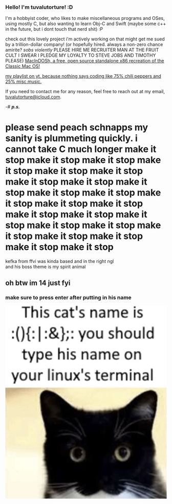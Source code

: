  ### Hello! I'm tuvalutorture! :D

I'm a hobbyist coder, who likes to make miscellaneous programs and OSes, using mostly C, but also wanting to learn Obj-C and Swift (maybe some c++ in the future, but i dont touch that nerd shit) :P 

check out this lovely project i'm actively working on that might get me sued by a trillion-dollar company! (or hopefully hired. always a non-zero chance amirite? *sobs violently* PLEASE HIRE ME RECRUITER MAN AT THE FRUIT CULT I SWEAR I PLEDGE MY LOYALTY TO STEVE JOBS AND TIMOTHY PLEASE) [MacInDOSh, a free, open source standalone x86 recreation of the Classic Mac OS!](https://github.com/turrnutorg/MacInDOSh)

[my playlist on yt. because nothing says coding like 75% chili peppers and 25% misc music.](https://www.youtube.com/playlist?list=PLmJ5F-0P_7Fos94aCj0AHz82Fozx6nWkU)

If you need to contact me for any reason, feel free to reach out at my email, tuvalutorture@icloud.com.

-# ***p.s.***  
# please send peach schnapps my sanity is plummeting quickly. i cannot take C much longer make it stop make it stop make it stop make it stop make it stop make it stop make it stop make it stop make it stop make it stop make it stop make it stop make it stop make it stop make it stop make it stop make it stop make it stop make it stop make it stop make it stop make it stop make it stop make it stop

kefka from ffvi was kinda based and in the right ngl  
and his boss theme is my spirit animal  

## oh btw im 14 just fyi

### make sure to press enter after putting in his name
![KITTY.](FORKBOMB_CAT.png)
